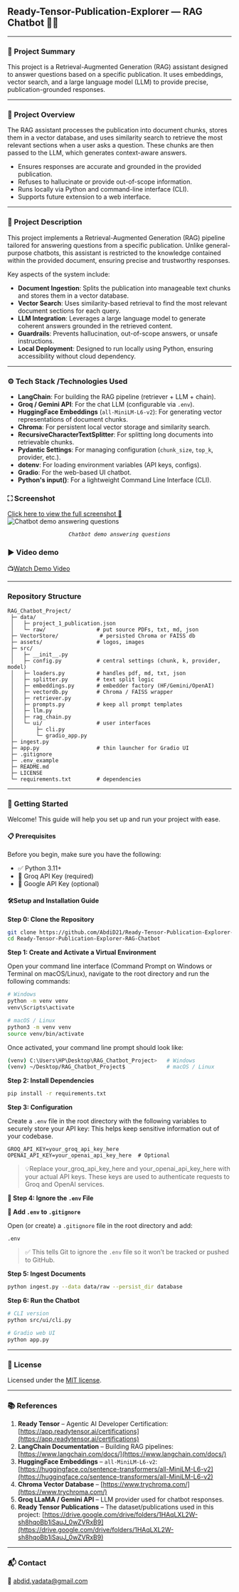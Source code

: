 ## Ready-Tensor-Publication-Explorer — RAG Chatbot 📘🤖

---
### 📝 Project Summary


This project is a Retrieval-Augmented Generation (RAG) assistant designed to answer questions based on a specific publication. It uses embeddings, vector search, and a large language model (LLM) to provide precise, publication-grounded responses.

---
### 🔎 Project Overview


The RAG assistant processes the publication into document chunks, stores them in a vector database, and uses similarity search to retrieve the most relevant sections when a user asks a question. These chunks are then passed to the LLM, which generates context-aware answers.

* Ensures responses are accurate and grounded in the provided publication.
* Refuses to hallucinate or provide out-of-scope information.
* Runs locally via Python and command-line interface (CLI).
* Supports future extension to a web interface.

---
### 📖 Project Description

This project implements a Retrieval-Augmented Generation (RAG) pipeline tailored for answering questions from a specific publication. Unlike general-purpose chatbots, this assistant is restricted to the knowledge contained within the provided document, ensuring precise and trustworthy responses.

Key aspects of the system include:

* **Document Ingestion**: Splits the publication into manageable text chunks and stores them in a vector database.
* **Vector Search**: Uses similarity-based retrieval to find the most relevant document sections for each query.
* **LLM Integration**: Leverages a large language model to generate coherent answers grounded in the retrieved content.
* **Guardrails**: Prevents hallucination, out-of-scope answers, or unsafe instructions.
* **Local Deployment**: Designed to run locally using Python, ensuring accessibility without cloud dependency.

---

### ⚙️ Tech Stack /Technologies Used 

* **LangChain**: For building the RAG pipeline (retriever + LLM + chain).
* **Groq / Gemini API**: For the chat LLM (configurable via `.env`).
* **HuggingFace Embeddings** (`all-MiniLM-L6-v2`): For generating vector representations of document chunks.
* **Chroma**: For persistent local vector storage and similarity search.
* **RecursiveCharacterTextSplitter**: For splitting long documents into retrievable chunks.
* **Pydantic Settings**: For managing configuration (`chunk_size`, `top_k`, provider, etc.).
* **dotenv**: For loading environment variables (API keys, configs).
* **Gradio**: For the web-based UI chatbot.
* **Python's input()**: For a lightweight Command Line Interface (CLI).

### ⛶ Screenshot
[Click here to view the full screenshot 📸](assets/chatbot_demo.png)
![Chatbot demo answering questions](assets/chatbot_demo.png)
<p align="center"><i><code>Chatbot demo answering questions</code></i></p>


### ▶️ Video demo 
📺[Watch Demo Video](https://www.youtube.com/watch?v=liEcCwXU5cs)

---
### Repository Structure
```
RAG_Chatbot_Project/
 ├─ data/
 │   ├─ project_1_publication.json
 │   └─ raw/                # put source PDFs, txt, md, json
 ├─ VectorStore/             # persisted Chroma or FAISS db
 ├─ assets/                 # logos, images
 ├─ src/
 │   ├─ __init__.py
 │   ├─ config.py           # central settings (chunk, k, provider, model)
 │   ├─ loaders.py          # handles pdf, md, txt, json
 │   ├─ splitter.py         # text split logic
 │   ├─ embeddings.py       # embedder factory (HF/Gemini/OpenAI)
 │   ├─ vectordb.py         # Chroma / FAISS wrapper
 │   ├─ retriever.py
 │   ├─ prompts.py          # keep all prompt templates
 │   ├─ llm.py
 │   ├─ rag_chain.py
 │   └─ ui/                 # user interfaces
 │       ├─ cli.py
 │       └─ gradio_app.py
 ├─ ingest.py
 ├─ app.py                  # thin launcher for Gradio UI
 ├─ .gitignore              
 ├─ .env_example
 ├─ README.md
 ├─ LICENSE
 └─ requirements.txt        # dependencies
```
---
### 🚀 Getting Started

Welcome! This guide will help you set up and run your project with ease.
#### 📋 Prerequisites

Before you begin, make sure you have the following:
* ✅ Python 3.11+
* 🔑 Groq API Key (required)
* 🔑 Google API Key (optional)

#### 🛠️Setup and Installation Guide
**Step 0: Clone the Repository** 

```bash
git clone https://github.com/AbdiD21/Ready-Tensor-Publication-Explorer-RAG-Chatbot.git
cd Ready-Tensor-Publication-Explorer-RAG-Chatbot
```

**Step 1: Create and Activate a Virtual Environment**

Open your command line interface (Command Prompt on Windows or Terminal on macOS/Linux), navigate to the root directory and run the following commands:

```bash
# Windows
python -m venv venv
venv\Scripts\activate

# macOS / Linux
python3 -m venv venv
source venv/bin/activate
```
<!-- If you're working on desktop, your command line should now look like: -->
Once activated, your command line prompt should look like:

```bash
(venv) C:\Users\HP\Desktop\RAG_Chatbot_Project>   # Windows
(venv) ~/Desktop/RAG_Chatbot_Project$             # macOS / Linux
```

**Step 2: Install Dependencies** 

```bash
pip install -r requirements.txt
```
**Step 3: Configuration**

Create a `.env` file in the root directory with the following variables to securely store your API key:
This helps keep sensitive information out of your codebase.
```env
GROQ_API_KEY=your_groq_api_key_here
OPENAI_API_KEY=your_openai_api_key_here  # Optional
```
>💡Replace your_groq_api_key_here and your_openai_api_key_here with your actual API keys. These keys are used to authenticate requests to Groq and OpenAI services.

**🚫 Step 4: Ignore the `.env` File**

**🔹 Add `.env` to `.gitignore`**

Open (or create) a `.gitignore` file in the root directory and add:

```gitignore
.env
```
> ✅ This tells Git to ignore the `.env` file so it won’t be tracked or pushed to GitHub.

**Step 5: Ingest Documents**

```bash
python ingest.py --data data/raw --persist_dir database
```
**Step 6: Run the Chatbot**

```bash
# CLI version
python src/ui/cli.py

# Gradio web UI
python app.py
```

---

### 📜 License

Licensed under the [MIT license](LICENSE).

---

### 📚 References

1. **Ready Tensor** – Agentic AI Developer Certification: [https://app.readytensor.ai/certifications](https://app.readytensor.ai/certifications)
2. **LangChain Documentation** – Building RAG pipelines: [https://www.langchain.com/docs/](https://www.langchain.com/docs/)
3. **HuggingFace Embeddings** – `all-MiniLM-L6-v2`: [https://huggingface.co/sentence-transformers/all-MiniLM-L6-v2](https://huggingface.co/sentence-transformers/all-MiniLM-L6-v2)
4. **Chroma Vector Database** – [https://www.trychroma.com/](https://www.trychroma.com/)
5. **Groq LLaMA / Gemini API** – LLM provider used for chatbot responses.
6. **Ready Tensor Publications** – The dataset/publications used in this project: [https://drive.google.com/drive/folders/1HAqLXL2W-sh8hqoBb1iSauJ_0wZVRxB9](https://drive.google.com/drive/folders/1HAqLXL2W-sh8hqoBb1iSauJ_0wZVRxB9)

---

### 📬 Contact

📧 [abdid.yadata@gmail.com](mailto:abdid.yadata@gmail.com)

